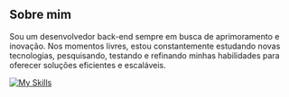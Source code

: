 ## Sobre mim
Sou um desenvolvedor back-end sempre em busca de aprimoramento e inovação. Nos momentos livres, estou constantemente estudando novas tecnologias, pesquisando, testando e refinando minhas habilidades para oferecer soluções eficientes e escaláveis.

[![My Skills](https://skillicons.dev/icons?i=c,cpp,vscode,linux,cmake)](https://skillicons.dev)
